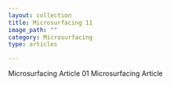 ```yaml
---
layout: collection
title: Microsurfacing 11
image_path: ""
category: Microsurfacing
type: articles

---
```


Microsurfacing Article 01
Microsurfacing Article
